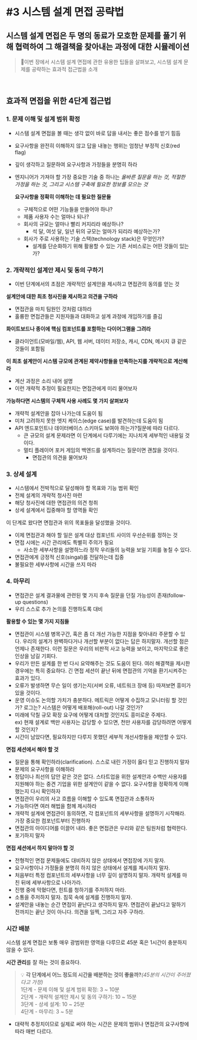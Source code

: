 # #3 시스템 설계 면접 공략법
## 시스템 설계 면접은 두 명의 동료가 모호한 문제를 풀기 위해 협력하여 그 해결책을 찾아내는 과정에 대한 시뮬레이션
> 📖이번 장에서 시스템 설계 면접에 관한 유용한 팁들을 살펴보고, 시스템 설계 문제를 공략하는 효과적 접근법을 소개
<br/>

## 효과적 면접을 위한 4단계 접근법

### 1. 문제 이해 및 설계 범위 확정

- 시스템 설계 면접을 볼 때는 생각 없이 바로 답을 내서는 좋은 점수를 받기 힘듬
- 요구사항을 완전히 이해하지 않고 답을 내놓는 행위는 엄청난 부정적 신호(red flag)
- 깊이 생각하고 질문하여 요구사항과 가정들을 분명히 하라
- 엔지니어가 가져야 할 가장 중요한 기술 중 하나는 _올바른 질문을 하는 것, 적절한 가정을 하는 것, 그리고 시스템 구축에 필요한 정보를 모으는 것_
    
    **요구사항을 정확히 이해하는 데 필요한 질문들**
    
    - 구체적으로 어떤 기능들을 만들어야 하나?
    - 제품 사용자 수는 얼마나 되나?
    - 회사의 규모는 얼마나 빨리 커지리라 예상하나?
        - 석 달, 여섯 달, 일년 뒤의 규모는 얼마가 되리라 예상하는가?
    - 회사가 주로 사용하는 기술 스택(technology stack)은 무엇인가?
        - 설계를 단순화하기 위해 활용할 수 있는 기존 서비스로는 어떤 것들이 있는가?

### 2. 개략적인 설계안 제시 및 동의 구하기

- 이번 단계에서의 초점은 개략적인 설계안을 제시하고 면접관의 동의를 얻는 것

**설계안에 대한 최초 청사진을 제시하고 의견을 구하라**

- 면접관을 마치 팀원인 것처럼 대하라
- 훌륭한 면접관들은 지원자들과 대화하고 설계 과정에 개입하기를 즐김

**화이트보드나 종이에 핵심 컴포넌트를 포함하는 다이어그램을 그려라**

- 클라이언트(모바일/웹), API, 웹 서버, 데이터 저장소, 캐시, CDN, 메시지 큐 같은 것들이 포함됨

**이 최초 설계안이 시스템 규모에 관계된 제약사항들을 만족하는지를 개략적으로 계산해라**

- 계산 과정은 소리 내어 설명
- 이런 개략적 추정이 필요한지는 면접관에게 미리 물어보자

**가능하다면 시스템의 구체적 사용 사례도 몇 가지 살펴보자**

- 개략적 설계안을 잡아 나가는데 도움이 됨
- 미처 고려하지 못한 엣지 케이스(edge case)를 발견하는데 도움이 됨
- API 엔드포인트나 데이터베이스 스키마도 보여야 하는가?질문에 따라 다르다.
    - 큰 규모의 설계 문제라면 이 단계에서 다루기에는 지나치게 세부적인 내용일 것이다.
    - 멀티 플레이어 포커 게임의 백엔드를 설계하라는 질문이면 괜찮을 것이다.
        - 면접관의 의견을 물어보자

### 3. 상세 설계

- 시스템에서 전박적으로 달성해야 할 목표와 기능 범위 확인
- 전체 설계의 개략적 청사진 마련
- 해당 청사진에 대한 면접관의 의견 청취
- 상세 설계에서 집중해야 할 영역들 확인

이 단계로 왔다면 면접관과 위의 목표들을 달성했을 것이다.

- 이제 면접관과 해야 할 일은 설계 대상 컴포넌트 사이의 우선순위를 정하는 것
- 면접 시에는 시간 관리에도 특별히 주의가 필요
    - 사소한 세부사항을 설명하느라 정작 우리들의 능력을 보일 기회를 놓칠 수 있다.
- 면접관에게 긍정적 신호(singal)를 전달하는데 집중
- 불필요한 세부사항에 시간을 쓰지 마라

### 4. 마무리

- 면접관은 설계 결과물에 관련된 몇 가지 후속 질문을 던질 가능성이 존재(follow-up questions)
- 우리 스스로 추가 논의를 진행하도록 대비

**활용할 수 있는 몇 가지 지침들**

- 면접관이 시스템 병목구간, 혹은 좀 더 개선 가능한 지점을 찾아내라 주문할 수 있다. 우리의 설계가 완벽하다거나 개선할 부분이 없다는 답은 하지말자. 개선할 점은 언제나 존재한다. 이런 질문은 우리의 비판적 사고 능력을 보이고, 마지막으로 좋은 인상을 남길 기회다.
- 우리가 만든 설계를 한 번 다시 요약해주는 것도 도움이 된다. 여러 해결책을 제시한 경우에는 특히 중요하다. 긴 면접 세션이 끝난 뒤에 면접관의 기억을 환기시켜주는 효과가 있다.
- 오류가 발생하면 무슨 일이 생기는지(서버 오류, 네트워크 장애 등) 따져보면 흥미가 있을 것이다.
- 운영 이슈도 논의할 가치가 충분하다. 메트릭은 어떻게 수집하고 모니터링 할 것인가? 로그는? 시스템은 어떻게 배포해(roll-out) 나갈 것인가?
- 미래에 닥칠 규모 확장 요구에 어떻게 대처할 것인지도 흥미로운 주제다.  
ex) 현재 설계로 백만 사용자는 감당할 수 있으면, 천만 사용자를 감당하려면 어떻게 할 것인지?
- 시간이 남았다면, 필요하지만 다루지 못했던 세부적 개선사항들을 제안할 수 있다.

**면접 세션에서 해야 할 것**

- 질문을 통해 확인하라(clarification). 스스로 내린 가정이 옳다 믿고 진행하지 말자
- 문제의 요구사항을 이해하라
- 정답이나 최선의 답안 같은 것은 없다. 스타트업을 위한 설계안과 수백만 사용자를 지원해야 하는 중견 기업을 위한 설계안이 같을 수 없다. 요구사항을 정확하게 이해했는지 다시 확인하자
- 면접관이 우리의 사고 흐름을 이해할 수 있도록 면접관과 소통하자
- 가능하다면 여러 해법을 함께 제시하라
- 개략적 설계에 면접관이 동의하면, 각 컴포넌트의 세부사항을 설명하기 시작해라. 가장 중요한 컴포넌트부터 진행하자
- 면접관의 아이디어를 이끌어 내라. 좋은 면접관은 우리와 같은 팀원처럼 협력한다.
- 포기하지 말자

**면접 세션에서 하지 말아야 할 것**

- 전형적인 면접 문제들에도 대비하지 않은 상태에서 면접장에 가지 말자.
- 요구사항이나 가정들을 분명히 하지 않은 상태에서 설계를 제시하지 말자.
- 처음부터 특정 컴포넌트의 세부사항을 너무 깊이 설명하지 말자. 개략적 설계를 마친 뒤에 세부사항으로 나아가라.
- 진행 중에 막혔다면, 힌트를 청하기를 주저하지 마라.
- 소통을 주저하지 말자. 침묵 속에 설계를 진행하지 말자.
- 설계안을 내놓는 순간 면접이 끝난다고 생각하지 말자. 면접관이 끝났다고 말하기 전까지는 끝난 것이 아니다. 의견을 일찍, 그리고 자주 구하라.

### 시간 배분

시스템 설계 면접은 보통 매우 광범위한 영역을 다루므로 45분 혹은 1시간이 충분하지 않을 수 있다.

**시간 관리**를 잘 하는 것이 중요하다.


> 💡  **각 단계에서 어느 정도의 시간을 배분하는 것이 좋을까?**_(45분의 시간이 주어졌다고 가정)_  
1단계 - 문제 이해 및 설계 범위 확정: 3 ~ 10분  
2단계 - 개략적 설계안 제시 및 동의 구하기: 10 ~ 15분  
3단계 - 상세 설계: 10 ~ 25분  
4단계 - 마무리: 3 ~ 5분

- 대략적 추정치이므로 실제로 써야 하는 시간은 문제의 범위나 면접관의 요구사항에 따라 매번 다르다.
